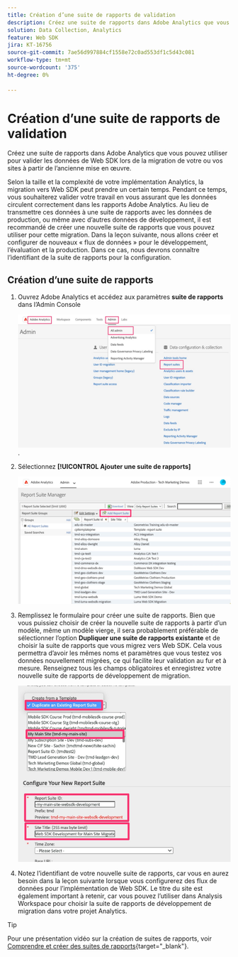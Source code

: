 ```yaml
---
title: Création d’une suite de rapports de validation
description: Créez une suite de rapports dans Adobe Analytics que vous pouvez utiliser pour valider les données de Web SDK lors de la migration de votre ou vos sites à partir de l’ancienne mise en œuvre.
solution: Data Collection, Analytics
feature: Web SDK
jira: KT-16756
source-git-commit: 7ae56d997884cf1558e72c0ad553df1c5d43c081
workflow-type: tm+mt
source-wordcount: '375'
ht-degree: 0%

---
```


# Création d’une suite de rapports de validation

Créez une suite de rapports dans Adobe Analytics que vous pouvez utiliser pour valider les données de Web SDK lors de la migration de votre ou vos sites à partir de l’ancienne mise en œuvre.

Selon la taille et la complexité de votre implémentation Analytics, la migration vers Web SDK peut prendre un certain temps. Pendant ce temps, vous souhaiterez valider votre travail en vous assurant que les données circulent correctement dans les rapports Adobe Analytics. Au lieu de transmettre ces données à une suite de rapports avec les données de production, ou même avec d’autres données de développement, il est recommandé de créer une nouvelle suite de rapports que vous pouvez utiliser pour cette migration. Dans la leçon suivante, nous allons créer et configurer de nouveaux « flux de données » pour le développement, l’évaluation et la production. Dans ce cas, nous devrons connaître l’identifiant de la suite de rapports pour la configuration.

## Création d’une suite de rapports

1. Ouvrez Adobe Analytics et accédez aux paramètres **suite de rapports** dans l’Admin Console

   ![Admin Console ](assets/aa-admin-console.jpg).

1. Sélectionnez **[!UICONTROL Ajouter une suite de rapports]**

   ![Ajouter une suite de rapports](assets/add-report-suite.jpg)

1. Remplissez le formulaire pour créer une suite de rapports. Bien que vous puissiez choisir de créer la nouvelle suite de rapports à partir d’un modèle, même un modèle vierge, il sera probablement préférable de sélectionner l’option **Dupliquer une suite de rapports existante** et de choisir la suite de rapports que vous migrez vers Web SDK. Cela vous permettra d’avoir les mêmes noms et paramètres que vous testez vos données nouvellement migrées, ce qui facilite leur validation au fur et à mesure. Renseignez tous les champs obligatoires et enregistrez votre nouvelle suite de rapports de développement de migration.

   ![Nouvelle suite de rapports de développement sur la migration](assets/new-websdk-validation-report-suite.jpg)

1. Notez l’identifiant de votre nouvelle suite de rapports, car vous en aurez besoin dans la leçon suivante lorsque vous configurerez des flux de données pour l’implémentation de Web SDK. Le titre du site est également important à retenir, car vous pouvez l’utiliser dans Analysis Workspace pour choisir la suite de rapports de développement de migration dans votre projet Analytics.

>[!TIP]
>
>Pour une présentation vidéo sur la création de suites de rapports, voir [Comprendre et créer des suites de rapports](https://experienceleague.adobe.com/fr/docs/analytics-learn/tutorials/intro-to-analytics/analytics-basics/understanding-and-creating-report-suites){target="_blank"}.

